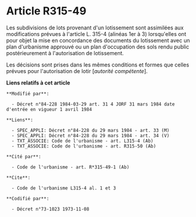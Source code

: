# Article R315-49

Les subdivisions de lots provenant d'un lotissement sont assimilées aux modifications prévues à l'article L. 315-4 (alinéas
1er à 3) lorsqu'elles ont pour objet la mise en concordance des documents du lotissement avec un plan d'urbanisme approuvé ou
un plan d'occupation des sols rendu public postérieurement à l'autorisation de lotissement.

Les décisions sont prises dans les mêmes conditions et formes que celles prévues pour l'autorisation de lotir [*autorité
compétente*].

**Liens relatifs à cet article**

	**Modifié par**:

	  - Décret n°84-228 1984-03-29 art. 31 4 JORF 31 mars 1984 date d'entrée en vigueur 1 avril 1984

	**Liens**:

	  - SPEC_APPLI: Décret n°84-228 du 29 mars 1984 - art. 33 (M)
	  - SPEC_APPLI: Décret n°84-228 du 29 mars 1984 - art. 34 (V)
	  - TXT_ASSOCIE: Code de l'urbanisme - art. L315-4 (Ab)
	  - TXT_ASSOCIE: Code de l'urbanisme - art. R315-50 (Ab)

	**Cité par**:

	  - Code de l'urbanisme - art. R*315-49-1 (Ab)

	**Cite**:

	  - Code de l'urbanisme L315-4 al. 1 et 3

	**Codifié par**:

	  - Décret n°73-1023 1973-11-08
